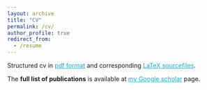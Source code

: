 ```yaml
---
layout: archive
title: "CV"
permalink: /cv/
author_profile: true
redirect_from:
  - /resume
---
```




Structured cv in <a href="https://www.dropbox.com/s/jlph7p5pg9wlis8/Kamil_S__Jaron_CV.pdf?dl=0" style="color:#22A5CD;">pdf format</a> and corresponding <a href="https://www.overleaf.com/read/ppbbmfgbsvvf" style="color:#22A5CD;">LaTeX sourcefiles</a>.

The **full list of publications** is available at <a href="https://scholar.google.com/citations?user=I_Kn3nAAAAAJ" style="color:#22A5CD;">my Google scholar</a> page.


<!-- {% include base_path %}
I did quite a bit of teaching, an overview and philosophy is .

Skills
======
* data processing, analysis and visualization in R, Python
* data project management
  * automatization using GNUmake, bash
  * documentation using markdown or LaTeX
  * version control using git
  * cluster computing
* bit of programming in C++

Publications
======
  <ul>{% for post in site.publications %}
    {% include archive-single-cv.html %}
  {% endfor %}</ul>

Talks
======
  <ul>{% for post in site.talks %}
    {% include archive-single-talk-cv.html %}
  {% endfor %}</ul>

Teaching
======
  <ul>{% for post in site.teaching %}
    {% include archive-single-cv.html %}
  {% endfor %}</ul> -->
